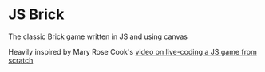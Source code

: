 # JS Brick

The classic Brick game written in JS and using canvas

Heavily inspired by Mary Rose Cook's [video on live-coding a JS game from scratch](http://applicative.acm.org/2015/applicative.acm.org/speaker-MaryRoseCook.html)
